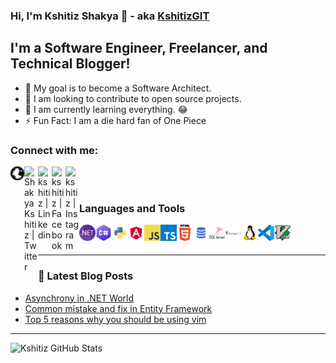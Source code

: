 ### Hi, I'm Kshitiz Shakya :wave: - aka [KshitizGIT][website]

## I'm a Software Engineer, Freelancer, and Technical Blogger!

- :goal_net: My goal is to become a Software Architect.
- :palm_tree: I am looking to contribute to open source projects.
- :seedling: I am currently learning everything. :joy:
- :zap: Fun Fact: I am a die hard fan of One Piece

### Connect with me:
[<img align="left" alt="kshitizshakya.com.np" width="22px" src="https://raw.githubusercontent.com/iconic/open-iconic/master/svg/globe.svg" />][website]
[<img align="left" alt="ShakyaKshitiz | Twitter" width="22px" src="https://cdn.jsdelivr.net/npm/simple-icons@v3/icons/twitter.svg" />][twitter]
[<img align="left" alt="kshitiz | Linkedin" width="22px" src="https://cdn.jsdelivr.net/npm/simple-icons@v3/icons/linkedin.svg" />][linkedin]
[<img align="left" alt="kshitiz | Facebook" width="22px" src="https://cdn.jsdelivr.net/npm/simple-icons@v3/icons/facebook.svg" />][facebook]
[<img align="left" alt="kshitiz | Instagram" width="22px" src="https://cdn.jsdelivr.net/npm/simple-icons@v3/icons/instagram.svg" />][instagram]
<br />
<br />

### Languages and Tools
[<img align="left" alt="dotnet" width="26px" src="https://raw.githubusercontent.com/github/explore/93d8a67084f94b2a444e510199a6e7622e5b09a3/topics/dotnet/dotnet.png" />][website]
[<img align="left" alt="csharp" width="26px" src="https://raw.githubusercontent.com/github/explore/80688e429a7d4ef2fca1e82350fe8e3517d3494d/topics/csharp/csharp.png" />][website]
[<img align="left" alt="python" width="26px" src="https://raw.githubusercontent.com/github/explore/80688e429a7d4ef2fca1e82350fe8e3517d3494d/topics/python/python.png" />][website]
[<img align="left" alt="angular" width="26px" src="https://raw.githubusercontent.com/github/explore/80688e429a7d4ef2fca1e82350fe8e3517d3494d/topics/angular/angular.png" />][website]
[<img align="left" alt="javascript" width="26px" src="https://raw.githubusercontent.com/github/explore/80688e429a7d4ef2fca1e82350fe8e3517d3494d/topics/javascript/javascript.png" />][website]
[<img align="left" alt="typescript" width="26px" src="https://raw.githubusercontent.com/github/explore/80688e429a7d4ef2fca1e82350fe8e3517d3494d/topics/typescript/typescript.png" />][website]
[<img align="left" alt="html5" width="26px" src="https://raw.githubusercontent.com/github/explore/80688e429a7d4ef2fca1e82350fe8e3517d3494d/topics/html/html.png" />][website]
[<img align="left" alt="sql" width="26px" src="https://raw.githubusercontent.com/github/explore/80688e429a7d4ef2fca1e82350fe8e3517d3494d/topics/sql/sql.png" />][website]
[<img align="left" alt="sqlserver" width="26px" src="https://raw.githubusercontent.com/github/explore/96943574ba0c0340ba6ea1e6f768e9abe43e34e1/topics/sql-server/sql-server.png" />][website]
[<img align="left" alt="mongodb" width="26px" src="https://raw.githubusercontent.com/github/explore/80688e429a7d4ef2fca1e82350fe8e3517d3494d/topics/mongodb/mongodb.png" />][website]
[<img align="left" alt="linux" width="26px" src="https://raw.githubusercontent.com/github/explore/80688e429a7d4ef2fca1e82350fe8e3517d3494d/topics/linux/linux.png" />][website]
[<img align="left" alt="vscode" width="26px" src="https://raw.githubusercontent.com/github/explore/80688e429a7d4ef2fca1e82350fe8e3517d3494d/topics/visual-studio-code/visual-studio-code.png" />][vim]
[<img align="left" alt="Vim" width="26px" src="https://raw.githubusercontent.com/github/explore/80688e429a7d4ef2fca1e82350fe8e3517d3494d/topics/vim/vim.png" />][vim]
<br />
<br />

---


### :closed_book: Latest Blog Posts
<!-- BLOG-POST-LIST:START -->
- [Asynchrony in .NET World](http://kshitizshakya.com.np/blog/asynchrony-in-net-world)
- [Common mistake and fix in Entity Framework](http://kshitizshakya.com.np/blog/entityframework-common-mistake)
- [Top 5 reasons why you should be using vim](http://kshitizshakya.com.np/blog/top-5-reasons-why-you-should-be-using-vim)
<!-- BLOG-POST-LIST:END -->

---

<img align="left" alt="Kshitiz GitHub Stats" src="https://github-readme-stats.vercel.app/api?username=KshitizGIT&count_private=true&hide_border=true&show_icons=true" />

[website]: https://kshitizshakya.com.np
[twitter]: https://twitter.com/shakyakshitiz
[linkedin]: https://www.linkedin.com/in/kshitiz-shakya-277617b5
[facebook]: https://www.facebook.com/kshtiz
[instagram]: https://www.instagram.com/kshitizd.shakya
[vim]: https://github.com/vim
